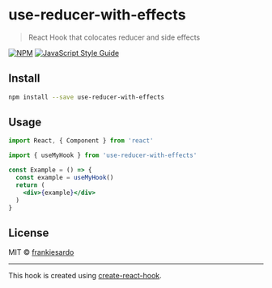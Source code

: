 # use-reducer-with-effects

> React Hook that colocates reducer and side effects

[![NPM](https://img.shields.io/npm/v/use-reducer-with-effects.svg)](https://www.npmjs.com/package/use-reducer-with-effects) [![JavaScript Style Guide](https://img.shields.io/badge/code_style-standard-brightgreen.svg)](https://standardjs.com)

## Install

```bash
npm install --save use-reducer-with-effects
```

## Usage

```jsx
import React, { Component } from 'react'

import { useMyHook } from 'use-reducer-with-effects'

const Example = () => {
  const example = useMyHook()
  return (
    <div>{example}</div>
  )
}
```

## License

MIT © [frankiesardo](https://github.com/frankiesardo)

---

This hook is created using [create-react-hook](https://github.com/hermanya/create-react-hook).
